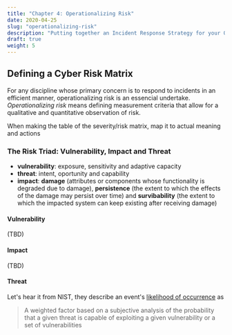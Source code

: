 ```yaml
---
title: "Chapter 4: Operationalizing Risk"
date: 2020-04-25
slug: "operationalizing-risk"
description: "Putting together an Incident Response Strategy for your Organization requires the ability to break down its components into measurable elements with tangible outcomes. In this chapter we will explore different approaches to operationalize cyber risk in the context of IR"
draft: true
weight: 5
---
```


## Defining a Cyber Risk Matrix

For any discipline whose primary concern is to respond to incidents in an efficient manner, operationalizing risk is an essencial undertake. _Operationalizing risk_ means defining measurement criteria that allow for a qualitative and quantitative observation of risk.

When making the table of the severity/risk matrix, map it to actual meaning and actions

### The Risk Triad: Vulnerability, Impact and Threat

* **vulnerability**: exposure, sensitivity and adaptive capacity
* **threat**: intent, oportunity and capability
* **impact**: **damage** (attributes or components whose functionality is degraded due to damage), **persistence** (the extent to which the effects of the damage may persist over time) and **survibability** (the extent to which the impacted system can keep existing after receiving damage)

#### Vulnerability

(TBD)

#### Impact

(TBD)

#### Threat

Let's hear it from NIST, they describe an event's [likelihood of occurrence](https://csrc.nist.gov/glossary/term/likelihood-of-occurrence) as

> A weighted factor based on a subjective analysis of the probability that a given threat is capable of exploiting a given vulnerability or a set of vulnerabilities

